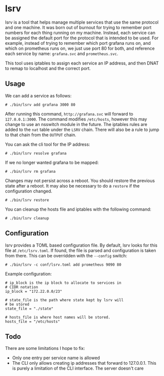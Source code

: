 # lsrv

lsrv is a tool that helps manage multiple services that use the same protocol and one machine.
It was born out of burnout for trying to remember port numbers for each thing running on my machine.
Instead, each service can be assigned the default port for the protocol that is intended to be used.
For example, instead of trying to remember which port grafana runs on, and which on prometheus runs on,
we just use port 80 for both, and reference each service by name: `grafana.svc` and `prometheus.svc`.

This tool uses iptables to assign each service an IP address, and then DNAT to remap to localhost
and the correct port.

## Usage
We can add a service as follows:

```
# ./bin/lsrv add grafana 3000 80
```

After running this command, `http://grafana.svc` will forward to `127.0.0.1:3000`. The command modifies
 `/etc/hosts`, however this may change to use an nsswitch module in the future. The iptables
rules are added to the `nat` table under the `LSRV` chain. There will also be a rule to jump to that
chain from the `OUTPUT` chain.

You can ask the cli tool for the IP address:

```
# ./bin/lsrv resolve grafana
```

If we no longer wanted grafana to be mapped:

```
# ./bin/lsrv rm grafana
```

Changes may not persist across a reboot. You should restore the previous state after a reboot.
It may also be necessary to do a `restore` if the configuration changed.
```
# ./bin/lsrv restore
```

You can cleanup the hosts file and iptables with the following command:
```
# ./bin/lsrv cleanup
```

## Configuration
lsrv provides a TOML based configuration file. By default, lsrv looks for this file at
`/etc/lsrv.toml`. If found, the file is parsed and configuration is taken from there. This
can be overridden with the `--config` switch:

```
# ./bin/lsrv -c conf/lsrv.toml add prometheus 9090 80
```

Example configuration:
```
# ip_block is the ip block to allocate to services in
# CIDR notation
ip_block = "172.22.0.0/23"

# state_file is the path where state kept by lsrv will
# be stored
state_file = "./state"

# hosts_file is where host names will be stored.
hosts_file = "/etc/hosts"
```


## Todo
There are some limitations I hope to fix:

- Only one entry per service name is allowed
- The CLI only allows creating ip addresses that forward to 127.0.0.1. This is
  purely a limitation of the CLI interface. The server doesn't care
